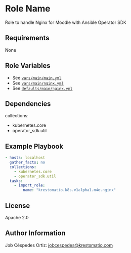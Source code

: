Role Name
=========

Role to handle Nginx for Moodle with Ansible Operator SDK

Requirements
------------

None

Role Variables
--------------

- See [`vars/main/main.yml`](vars/main/main.yml)
- See [`vars/main/nginx.yml`](vars/main/nginx.yml)
- See [`defaults/main/nginx.yml`](../../web/nginx/defaults/main/nginx.yml)

Dependencies
------------

collections:
- kubernetes.core
- operator_sdk.util

Example Playbook
----------------

```yaml
- hosts: localhost
  gather_facts: no
  collections:
    - kubernetes.core
    - operator_sdk.util
  tasks:
    - import_role:
        name: "krestomatio.k8s.v1alpha1.m4e.nginx"
```
License
-------

Apache 2.0

Author Information
------------------

Job Céspedes Ortiz: jobcespedes@krestomatio.com
